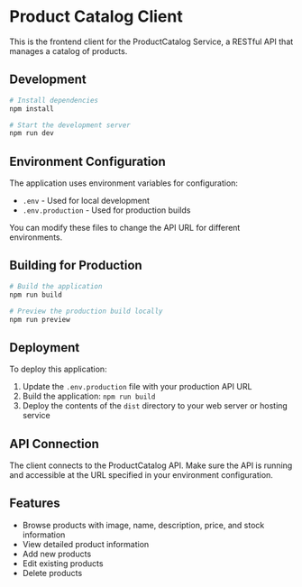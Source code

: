 # Product Catalog Client

This is the frontend client for the ProductCatalog Service, a RESTful API that manages a catalog of products.

## Development

```bash
# Install dependencies
npm install

# Start the development server
npm run dev
```

## Environment Configuration

The application uses environment variables for configuration:

- `.env` - Used for local development
- `.env.production` - Used for production builds

You can modify these files to change the API URL for different environments.

## Building for Production

```bash
# Build the application
npm run build

# Preview the production build locally
npm run preview
```

## Deployment

To deploy this application:

1. Update the `.env.production` file with your production API URL
2. Build the application: `npm run build`
3. Deploy the contents of the `dist` directory to your web server or hosting service

## API Connection

The client connects to the ProductCatalog API. Make sure the API is running and accessible at the URL specified in your environment configuration.

## Features

- Browse products with image, name, description, price, and stock information
- View detailed product information
- Add new products
- Edit existing products
- Delete products

